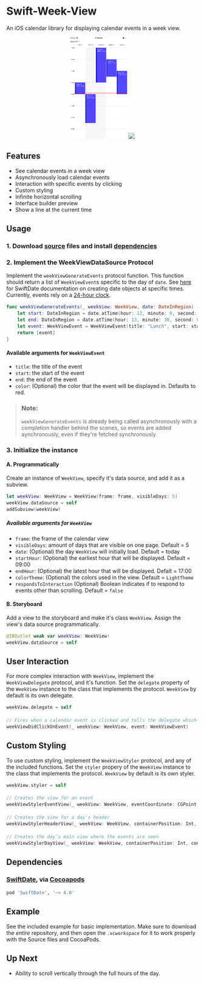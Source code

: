 # Swift-Week-View
An iOS calendar library for displaying calendar events in a week view.

<p align="center">
	<img src="Media/screen3.png" width="30%" height="auto">
	<img src="Media/screen2.gif" width="30%" height="auto">
</p> 

## Features
- See calendar events in a week view
- Asynchronously load calendar events
- Interaction with specific events by clicking
- Custom styling
- Infinite horizontal scrolling
- Interface builder preview
- Show a line at the current time

## Usage
### 1. Download [source](https://github.com/EvanCooper9/swift-week-view/tree/master/Source) files and install [dependencies](https://github.com/EvanCooper9/swift-week-view#dependencies)

### 2. Implement the WeekViewDataSource Protocol
Implement the `weekViewGenerateEvents` protocol function. This function should return a list of `WeekViewEvent`s specific to the day of `date`. See [here](malcommac.github.io/SwiftDate/manipulate_dates.html#dateatunit) for SwiftDate documentation on creating date objects at specific times. Currently, events rely on a [24-hour clock](https://en.wikipedia.org/wiki/24-hour_clock).

```Swift
func weekViewGenerateEvents(_ weekView: WeekView, date: DateInRegion) -> [WeekViewEvent] {
	let start: DateInRegion = date.atTime(hour: 12, minute: 0, second: 0)!
	let end: DateInRegion = date.atTime(hour: 13, minute: 30, second: 0)!
	let event: WeekViewEvent = WeekViewEvent(title: "Lunch", start: start, end: end)
	return [event]
}
```
#### Available arguments for `WeekViewEvent`
- `title`: the title of the event
- `start`: the start of the event
- `end`: the end of the event
- `color`: (Optional) the color that the event will be displayed in. Defaults to red.

> ### Note:
> `weekViewGenerateEvents` is already being called asynchronously with a completion handler behind the scenes, so events are added aynchronously, even if they're fetched synchronously.

### 3. Initialize the instance
#### A. Programmatically
Create an instance of `WeekView`, specify it's data source, and add it as a subview.

```Swift
let weekView: WeekView = WeekView(frame: frame, visibleDays: 5)
weekView.dataSource = self
addSubview(weekView)
```
##### Available arguments for `WeekView`
- `frame`: the frame of the calendar view
- `visibleDays`: amount of days that are visible on one page. Default = 5
- `date`: (Optional) the day `WeekView` will initially load. Default = today
- `startHour`: (Optional) the earliest hour that will be displayed. Default = 09:00
- `endHour`: (Optional) the latest hour that will be displayed. Defalt = 17:00
- `colorTheme`: (Optional) the colors used in the view. Default = `LightTheme`
- `respondsToInteraction` (Optional) Boolean indicates if to respond to events other than scrolling. Default = `false`

#### B. Storyboard
Add a view to the storyboard and make it's class `WeekView`. Assign the view's data source programmatically. 
```Swift
@IBOutlet weak var weekView: WeekView!
weekView.dataSource = self
```

## User Interaction
For more complex interaction with `WeekView`, implement the `WeekViewDelegate` protocol, and it's function. Set the `delegate` property of the `WeekView` instance to the class that implements the protocol. `WeekView` by default is its own delegate.

```Swift
weekView.delegate = self

// Fires when a calendar event is clicked and tells the delegate which event.
weekViewDidClickOnEvent(_ weekView: WeekView, event: WeekViewEvent)
```

## Custom Styling
To use custom styling, implement the `WeekViewStyler` protocol, and any of the included functions. Set the `styler` propery of the `WeekView` instance to the class that implements the protocol. `WeekView` by default is its own styler.

```Swift
weekView.styler = self

// Creates the view for an event
weekViewStylerEventView(_ weekView: WeekView, eventCoordinate: CGPoint, eventSize: CGSize, event: WeekViewEvent) -> WeekViewEventView

// Creates the view for a day's header
weekViewStylerHeaderView(_ weekView: WeekView, containerPosition: Int, containerCoordinate: CGPoint, containerSize: CGSize) -> UIView

// Creates the day's main view where the events are seen
weekViewStylerDayView(_ weekView: WeekView, containerPosition: Int, containerCoordinate: CGPoint, containerSize: CGSize, header: UIView) -> UIView
```

## Dependencies
### [SwiftDate](https://github.com/malcommac/SwiftDate), via [Cocoapods](https://cocoapods.org)
```ruby
pod 'SwiftDate', '~> 4.0'
```

## Example
See the included example for basic implementation. Make sure to download the *entire* repository, and then open the `.xcworkspace` for it to work properly with the Source files and CocoaPods.

## Up Next
- Ability to scroll vertically through the full hours of the day.
